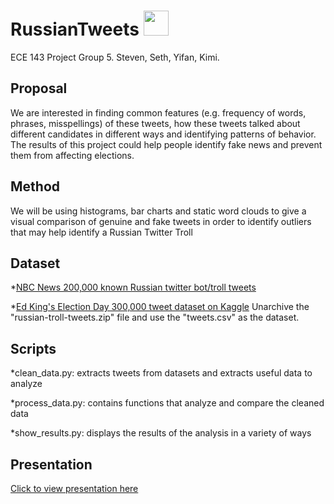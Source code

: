 # RussianTweets <img src="https://www.stickpng.com/assets/images/580b57fcd9996e24bc43c53e.png" width="40" height="40"/>
ECE 143 Project Group 5.
Steven, Seth, Yifan, Kimi.

## Proposal

We are interested in finding common features (e.g. frequency of words, phrases,
misspellings) of these tweets, how these tweets talked about different
candidates in different ways and identifying patterns of behavior. The results
of this project could help people identify fake news and prevent them from
affecting elections.

## Method

We will be using histograms, bar charts and static word clouds to give a visual
comparison of genuine and fake tweets in order to identify outliers that may
help identify a Russian Twitter Troll

## Dataset

*[NBC News 200,000 known Russian twitter bot/troll tweets](https://www.nbcnews.com/tech/social-media/now-available-more-200-000-deleted-russian-troll-tweets-n844731 "NBC News")

*[Ed King's Election Day 300,000 tweet dataset on Kaggle](https://www.kaggle.com/kinguistics/election-day-tweets#election_day_tweets.csv "Kaggle")
Unarchive the "russian-troll-tweets.zip" file and use the "tweets.csv" as the dataset.

## Scripts

*clean_data.py: extracts tweets from datasets and extracts useful data to analyze

*process_data.py: contains functions that analyze and compare the cleaned data

*show_results.py: displays the results of the analysis in a variety of ways

## Presentation

[Click to view presentation here](../blob/master/README.md)
